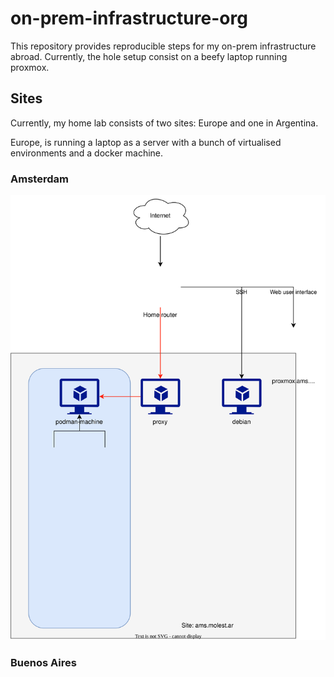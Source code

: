 # on-prem-infrastructure-org

This repository provides reproducible steps for my on-prem infrastructure abroad.
Currently, the hole setup consist on a beefy laptop running proxmox.

## Sites
Currently, my home lab consists of two sites: Europe and one in Argentina.

Europe, is running a laptop as a server with a bunch of virtualised environments and a docker machine.

### Amsterdam

![Amstedam network diagram](./docs/diagram-ams.svg)

### Buenos Aires